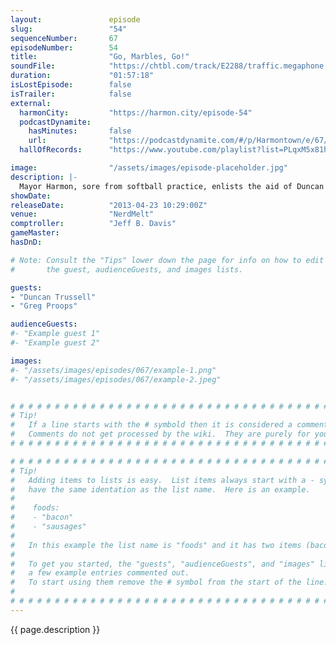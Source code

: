 ```yaml
---
layout:               episode
slug:                 "54"
sequenceNumber:       67
episodeNumber:        54
title:                "Go, Marbles, Go!"
soundFile:            "https://chtbl.com/track/E2288/traffic.megaphone.fm/STA5026135164.mp3?updated=1554504114"
duration:             "01:57:18"
isLostEpisode:        false
isTrailer:            false
external:
  harmonCity:         "https://harmon.city/episode-54"
  podcastDynamite:
    hasMinutes:       false
    url:              "https://podcastdynamite.com/#/p/Harmontown/e/67/54"
  hallOfRecords:      "https://www.youtube.com/playlist?list=PLqxM5x81hNObrz9sXIPzHEzsURW-TWUv1"

image:                "/assets/images/episode-placeholder.jpg"
description: |-
  Mayor Harmon, sore from softball practice, enlists the aid of Duncan Trussell and Greg Proops to keep the meeting moving. Topics include virtual reality, dead mothers and Jaws 4. In Dungeons and Dragons, Erin summons her first monkey.
showDate:             
releaseDate:          "2013-04-23 10:29:00Z"
venue:                "NerdMelt"
comptroller:          "Jeff B. Davis"
gameMaster:           
hasDnD:               

# Note: Consult the "Tips" lower down the page for info on how to edit
#       the guest, audienceGuests, and images lists.

guests:
- "Duncan Trussell"
- "Greg Proops"

audienceGuests:
#- "Example guest 1"
#- "Example guest 2"

images:
#- "/assets/images/episodes/067/example-1.png"
#- "/assets/images/episodes/067/example-2.jpeg"


# # # # # # # # # # # # # # # # # # # # # # # # # # # # # # # # # # # # # # # # # # # # #
# Tip!
#   If a line starts with the # symbold then it is considered a comment.
#   Comments do not get processed by the wiki.  They are purely for your information.
# # # # # # # # # # # # # # # # # # # # # # # # # # # # # # # # # # # # # # # # # # # # #

# # # # # # # # # # # # # # # # # # # # # # # # # # # # # # # # # # # # # # # # # # # # #
# Tip!
#   Adding items to lists is easy.  List items always start with a - symbol and have
#   have the same identation as the list name.  Here is an example.
#
#    foods:
#    - "bacon"
#    - "sausages"
#
#   In this example the list name is "foods" and it has two items (bacon, and sausages).
#
#   To get you started, the "guests", "audienceGuests", and "images" lists below have
#   a few example entries commented out.
#   To start using them remove the # symbol from the start of the line.
#
# # # # # # # # # # # # # # # # # # # # # # # # # # # # # # # # # # # # # # # # # # # # #
---
```


<!-- The episode description will be rendered here -->
{{ page.description }}

<!-- Add your content BELOW here -->
<!-- vvvvvvvvvvvvvvvvvvvvvvvvvvv -->




<!-- ^^^^^^^^^^^^^^^^^^^^^^^^^^^ -->
<!-- Add your content ABOVE here -->

<!-- The episode gallery will be rendered here -->